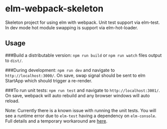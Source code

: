 # elm-webpack-skeleton
Skeleton project for using elm with webpack. Unit test support via elm-test. In dev mode hot module swapping is support via elm-hot-loader.

## Usage
###Build a distributable version:
`npm run build` or `npm run watch` files output to `dist/`.

###During development:
`npm run dev` and navigate to `http://localhost:3000/`.
On save, swap signal should be sent to elm StartApp which should trigger a re-render.

###To run unit tests:
`npm run test` and navigate to `http://localhost:3001/`.
On save, webpack will auto rebuild and any browser windows will auto reload.

Note: Currently there is a known issue with running the unit tests. 
You will see a runtime error due to `elm-test` having a dependency on `elm-console`. 
Full details and a temporary workaround are [here](https://github.com/deadfoxygrandpa/elm-test/issues/32#issuecomment-192095674).
